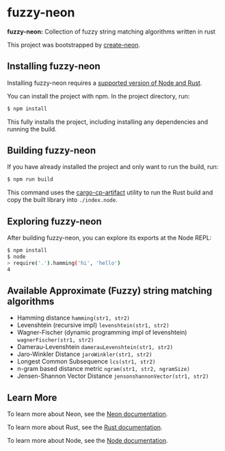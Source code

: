 # fuzzy-neon

**fuzzy-neon:** Collection of fuzzy string matching algorithms written in rust

This project was bootstrapped by [create-neon](https://www.npmjs.com/package/create-neon).

## Installing fuzzy-neon

Installing fuzzy-neon requires a [supported version of Node and Rust](https://github.com/neon-bindings/neon#platform-support).

You can install the project with npm. In the project directory, run:

```sh
$ npm install
```

This fully installs the project, including installing any dependencies and running the build.

## Building fuzzy-neon

If you have already installed the project and only want to run the build, run:

```sh
$ npm run build
```

This command uses the [cargo-cp-artifact](https://github.com/neon-bindings/cargo-cp-artifact) utility to run the Rust build and copy the built library into `./index.node`.

## Exploring fuzzy-neon

After building fuzzy-neon, you can explore its exports at the Node REPL:

```sh
$ npm install
$ node
> require('.').hamming('hi', 'hello')
4
```

## Available Approximate (Fuzzy) string matching algorithms
 * Hamming distance `hamming(str1, str2)`
 * Levenshtein (recursive impl) `levenshtein(str1, str2)`
 * Wagner-Fischer (dynamic programming impl of levenshtein) `wagnerFischer(str1, str2)`
 * Damerau-Levenshtein `damerauLevenshtein(str1, str2)`
 * Jaro-Winkler Distance `jaroWinkler(str1, str2)`
 * Longest Common Subsequence `lcs(str1, str2)`
 * n-gram based distance metric `ngram(str1, str2, ngramSize)`
 * Jensen-Shannon Vector Distance `jensonshannonVector(str1, str2)`


## Learn More

To learn more about Neon, see the [Neon documentation](https://neon-bindings.com).

To learn more about Rust, see the [Rust documentation](https://www.rust-lang.org).

To learn more about Node, see the [Node documentation](https://nodejs.org).
